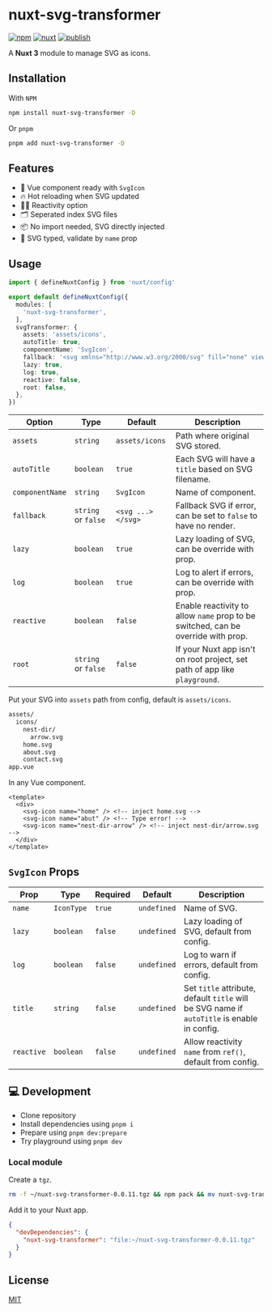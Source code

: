 # nuxt-svg-transformer

[![npm](https://img.shields.io/npm/v/nuxt-svg-transformer.svg?style=flat-square&color=CB3837&logo=npm&logoColor=ffffff&label=npm)](https://www.npmjs.com/package/nuxt-svg-transformer)
[![nuxt](https://img.shields.io/static/v1?label=Nuxt&message=3&color=00C58E&style=flat-square&logo=nuxt.js&logoColor=ffffff)](https://nuxt.com/)
[![publish](https://img.shields.io/github/workflow/status/kiwilan/nuxt-svg-transformer/publish?style=flat-square&logo=github&logoColor=ffffff&label=publish)](https://github.com/kiwilan/nuxt-svg-transformer/actions)

A **Nuxt 3** module to manage SVG as icons.

## Installation

With `NPM`

```bash
npm install nuxt-svg-transformer -D
```

Or `pnpm`

```bash
pnpm add nuxt-svg-transformer -D
```

## Features

- 🔎 Vue component ready with `SvgIcon`
- 🔥 Hot reloading when SVG updated
- 🤙🏻 Reactivity option
- 🗂 Seperated index SVG files
- 📦 No import needed, SVG directly injected
- 🦾 SVG typed, validate by `name` prop

## Usage

```ts
import { defineNuxtConfig } from 'nuxt/config'

export default defineNuxtConfig({
  modules: [
    'nuxt-svg-transformer',
  ],
  svgTransformer: {
    assets: 'assets/icons',
    autoTitle: true,
    componentName: 'SvgIcon',
    fallback: '<svg xmlns="http://www.w3.org/2000/svg" fill="none" viewBox="0 0 24 24" stroke-width="1.5" stroke="red" style="width: 1.5rem; height: 1.5rem;"><path stroke-linecap="round" stroke-linejoin="round" d="M12 9v3.75m-9.303 3.376c-.866 1.5.217 3.374 1.948 3.374h14.71c1.73 0 2.813-1.874 1.948-3.374L13.949 3.378c-.866-1.5-3.032-1.5-3.898 0L2.697 16.126zM12 15.75h.007v.008H12v-.008z" /></svg>',
    lazy: true,
    log: true,
    reactive: false,
    root: false,
  },
})
```

| **Option**      | **Type**            | **Default**       | **Description**                                                                   |
| --------------- | ------------------- | ----------------- | --------------------------------------------------------------------------------- |
| `assets`        | `string`            | `assets/icons`    | Path where original SVG stored.                                                   |
| `autoTitle`     | `boolean`           | `true`            | Each SVG will have a `title` based on SVG filename.                               |
| `componentName` | `string`            | `SvgIcon`         | Name of component.                                                                |
| `fallback`      | `string` or `false` | `<svg ...></svg>` | Fallback SVG if error, can be set to `false` to have no render.                   |
| `lazy`          | `boolean`           | `true`            | Lazy loading of SVG, can be override with prop.                                   |
| `log`           | `boolean`           | `true`            | Log to alert if errors, can be override with prop.                                |
| `reactive`      | `boolean`           | `false`           | Enable reactivity to allow `name` prop to be switched, can be override with prop. |
| `root`          | `string` or `false` | `false`           | If your Nuxt app isn't on root project, set path of app like `playground`.        |

Put your SVG into `assets` path from config, default is `assets/icons`.

```bash
assets/
  icons/
    nest-dir/
      arrow.svg
    home.svg
    about.svg
    contact.svg
app.vue
```

In any Vue component.

```vue
<template>
  <div>
    <svg-icon name="home" /> <!-- inject home.svg -->
    <svg-icon name="abut" /> <!-- Type error! -->
    <svg-icon name="nest-dir-arrow" /> <!-- inject nest-dir/arrow.svg -->
  </div>
</template>
```

## `SvgIcon` Props

| **Prop**   | **Type**   | **Required** | **Default** | **Description**                                                                             |
| ---------- | ---------- | ------------ | ----------- | ------------------------------------------------------------------------------------------- |
| `name`     | `IconType` | `true`       | `undefined` | Name of SVG.                                                                                |
| `lazy`     | `boolean`  | `false`      | `undefined` | Lazy loading of SVG, default from config.                                                   |
| `log`      | `boolean`  | `false`      | `undefined` | Log to warn if errors, default from config.                                                 |
| `title`    | `string`   | `false`      | `undefined` | Set `title` attribute, default `title` will be SVG name if `autoTitle` is enable in config. |
| `reactive` | `boolean`  | `false`      | `undefined` | Allow reactivity `name` from `ref()`, default from config.                                  |

## 💻 Development

- Clone repository
- Install dependencies using `pnpm i`
- Prepare using `pnpm dev:prepare`
- Try playground using `pnpm dev`

### Local module

Create a `tgz`.

```bash
rm -f ~/nuxt-svg-transformer-0.0.11.tgz && npm pack && mv nuxt-svg-transformer-0.0.11.tgz ~/
```

Add it to your Nuxt app.

```json
{
  "devDependencies": {
    "nuxt-svg-transformer": "file:~/nuxt-svg-transformer-0.0.11.tgz"
  }
}
```

## License

[MIT](./LICENSE)
